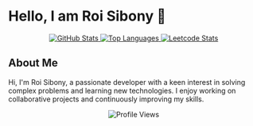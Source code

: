 # Hello, I am Roi Sibony 👋

<div align="center">
    <a href="https://github.com/anuraghazra/github-readme-stats">
        <img src="https://github-readme-stats.vercel.app/api?username=Sibo523&show_icons=true&theme=dracula" alt="GitHub Stats" />
    </a>
    <a href="https://github.com/anuraghazra/github-readme-stats">
        <img src="https://github-readme-stats-git-masterrstaa-rickstaa.vercel.app/api/top-langs/?username=Sibo523&layout=compact&theme=dracula" alt="Top Languages" />
    </a>
    <a href="https://leetcode.com/Sibo532">
        <img src="https://leetcard.jacoblin.cool/Sibo532?theme=light&font=Vidaloka" alt="Leetcode Stats" />
    </a>
</div>

## About Me

Hi, I'm Roi Sibony, a passionate developer with a keen interest in solving complex problems and learning new technologies. I enjoy working on collaborative projects and continuously improving my skills.

<p align="center">
    <img src="https://komarev.com/ghpvc/?username=Sibo523&color=blue" alt="Profile Views" />
</p>
